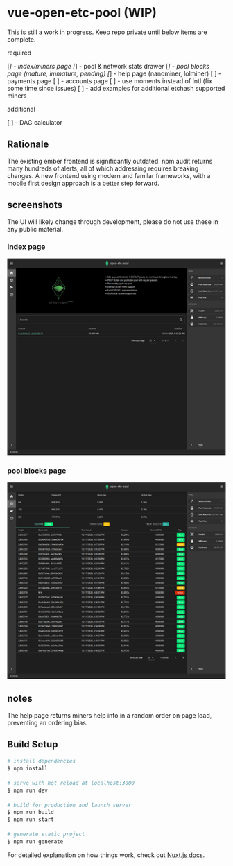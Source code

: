 # vue-open-etc-pool (WIP)

This is still a work in progress. Keep repo private until below items are complete.

required

[*] - index/miners page
[*] - pool & network stats drawer
[*] - pool blocks page (mature, immature, pending)
[*] - help page (nanominer, lolminer)
[ ] - payments page
[ ] - accounts page
[ ] - use moments instead of Intl (fix some time since issues)
[ ] - add examples for additional etchash supported miners

additional

[ ] - DAG calculator


## Rationale

The existing ember frontend is significantly outdated. npm audit returns many hundreds of alerts, all of which addressing requires breaking changes. A new frontend using modern and familar frameworks, with a mobile first design approach is a better step forward.

## screenshots

The UI will likely change through development, please do not use these in any public material.

### index page

![index/miners page](/screenshots/01.png?raw=true "index/miners page")

### pool blocks page

![pool blocks page](/screenshots/02.png?raw=true "pool blocks page")

## notes

The help page returns miners help info in a random order on page load, preventing an ordering bias.

## Build Setup

```bash
# install dependencies
$ npm install

# serve with hot reload at localhost:3000
$ npm run dev

# build for production and launch server
$ npm run build
$ npm run start

# generate static project
$ npm run generate
```

For detailed explanation on how things work, check out [Nuxt.js docs](https://nuxtjs.org).

